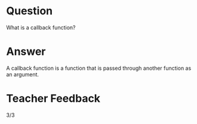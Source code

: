 # Question

What is a callback function?

# Answer
A callback function is a function that is passed through another function as an argument.

# Teacher Feedback
3/3